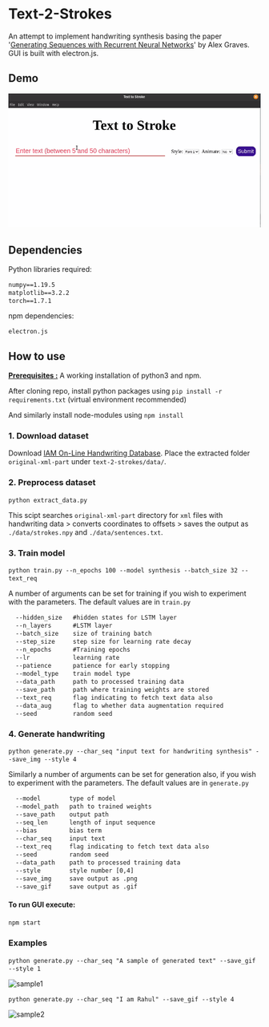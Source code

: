 # Text-2-Strokes

An attempt to implement handwriting synthesis basing the paper '[Generating Sequences with Recurrent Neural Networks](https://arxiv.org/abs/1308.0850)' by Alex Graves. GUI is built with electron.js.

## Demo
![GUI_workflow](https://raw.githubusercontent.com/rahul96rajan/text-2-strokes/main/results/samples/gui_example.gif)

## Dependencies
Python libraries required:
```
numpy==1.19.5
matplotlib==3.2.2
torch==1.7.1
```

npm dependencies:
```
electron.js
```

## How to use
<b><ins>Prerequisites :</ins></b>  A working installation of python3 and npm.

After cloning repo, install python packages using ```pip install -r requirements.txt``` (virtual environment recommended)

And similarly install node-modules using ```npm install```

### 1. Download dataset
Download [IAM On-Line Handwriting Database](http://www.fki.inf.unibe.ch/databases/iam-on-line-handwriting-database). Place the extracted folder `original-xml-part` under `text-2-strokes/data/`.

### 2. Preprocess dataset
```
python extract_data.py
```
This scipt searches `original-xml-part` directory for `xml` files with handwriting data > converts coordinates to offsets > saves the output as `./data/strokes.npy` and `./data/sentences.txt`.

### 3. Train model
```
python train.py --n_epochs 100 --model synthesis --batch_size 32 --text_req 
```

A number of arguments can be set for training if you wish to experiment with the parameters.  The default values are in `train.py`

```
  --hidden_size   #hidden states for LSTM layer
  --n_layers      #LSTM layer
  --batch_size    size of training batch
  --step_size     step size for learning rate decay
  --n_epochs      #Training epochs
  --lr            learning rate
  --patience      patience for early stopping
  --model_type    train model type
  --data_path     path to processed training data
  --save_path     path where training weights are stored
  --text_req      flag indicating to fetch text data also
  --data_aug      flag to whether data augmentation required
  --seed          random seed
```

### 4. Generate handwriting
```
python generate.py --char_seq "input text for handwriting synthesis" --save_img --style 4
```
Similarly a number of arguments can be set for generation also, if you wish to experiment with the parameters. The default values are in `generate.py`

```
  --model        type of model
  --model_path   path to trained weights
  --save_path    output path
  --seq_len      length of input sequence
  --bias         bias term
  --char_seq     input text
  --text_req     flag indicating to fetch text data also
  --seed         random seed
  --data_path    path to processed training data
  --style        style number [0,4]
  --save_img     save output as .png
  --save_gif     save output as .gif
```

#### To run GUI execute:
```npm start```

### Examples
```
python generate.py --char_seq "A sample of generated text" --save_gif --style 1
```
![sample1](https://raw.githubusercontent.com/rahul96rajan/text-2-strokes/main/results/samples/generated_samples1.gif)
</br>
```
python generate.py --char_seq "I am Rahul" --save_gif --style 4
```
![sample2](https://raw.githubusercontent.com/rahul96rajan/text-2-strokes/main/results/samples/generated_samples2.gif)

